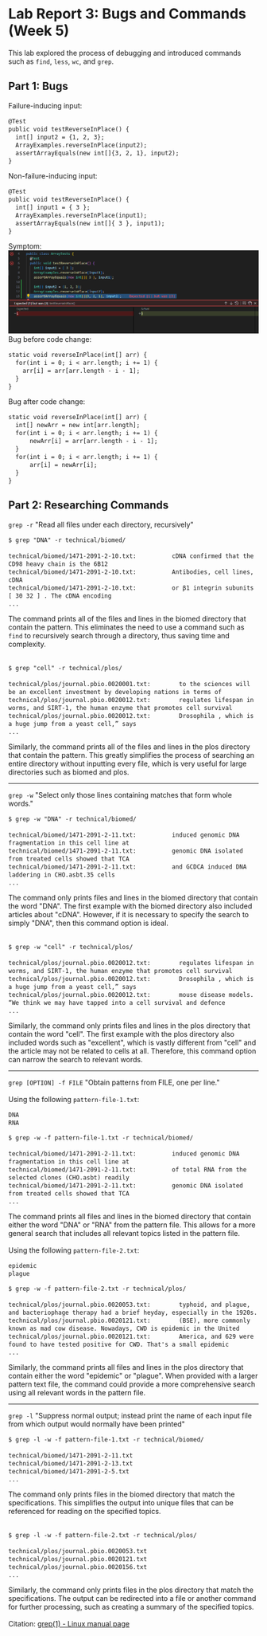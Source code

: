 # Lab Report 3: Bugs and Commands (Week 5)
This lab explored the process of debugging and introduced commands such as `find`, `less`, `wc`, and `grep`. 

## Part 1: Bugs
Failure-inducing input:
```
@Test 
public void testReverseInPlace() {
  int[] input2 = {1, 2, 3};
  ArrayExamples.reverseInPlace(input2);
  assertArrayEquals(new int[]{3, 2, 1}, input2);
}
```
Non-failure-inducing input:
```
@Test 
public void testReverseInPlace() {
  int[] input1 = { 3 };
  ArrayExamples.reverseInPlace(input1);
  assertArrayEquals(new int[]{ 3 }, input1);
}
```
Symptom:
![Screenshot of Symptom](cse15l-report-3-ss-1.png)
Bug before code change:
```
static void reverseInPlace(int[] arr) {
  for(int i = 0; i < arr.length; i += 1) {
    arr[i] = arr[arr.length - i - 1];
  }
}
```
Bug after code change:
```
static void reverseInPlace(int[] arr) {
  int[] newArr = new int[arr.length];
  for(int i = 0; i < arr.length; i += 1) {
      newArr[i] = arr[arr.length - i - 1];
  }
  for(int i = 0; i < arr.length; i += 1) {
      arr[i] = newArr[i];
  }
}
```

## Part 2: Researching Commands

`grep -r` "Read all files under each directory, recursively"
```
$ grep "DNA" -r technical/biomed/

technical/biomed/1471-2091-2-10.txt:          cDNA confirmed that the CD98 heavy chain is the 6B12
technical/biomed/1471-2091-2-10.txt:          Antibodies, cell lines, cDNA
technical/biomed/1471-2091-2-10.txt:          or β1 integrin subunits [ 30 32 ] . The cDNA encoding
...
```
The command prints all of the files and lines in the biomed directory that contain the pattern. This eliminates the need to use a command such as `find` to recursively search through a directory, thus saving time and complexity.
<br><br>
```
$ grep "cell" -r technical/plos/

technical/plos/journal.pbio.0020001.txt:        to the sciences will be an excellent investment by developing nations in terms of
technical/plos/journal.pbio.0020012.txt:        regulates lifespan in worms, and SIRT-1, the human enzyme that promotes cell survival
technical/plos/journal.pbio.0020012.txt:        Drosophila , which is a huge jump from a yeast cell,” says
...
```
Similarly, the command prints all of the files and lines in the plos directory that contain the pattern. This greatly simplifies the process of searching an entire directory without inputting every file, which is very useful for large directories such as biomed and plos.

---

`grep -w` "Select only those lines containing matches that form whole words."
```
$ grep -w "DNA" -r technical/biomed/

technical/biomed/1471-2091-2-11.txt:          induced genomic DNA fragmentation in this cell line at
technical/biomed/1471-2091-2-11.txt:          genomic DNA isolated from treated cells showed that TCA
technical/biomed/1471-2091-2-11.txt:          and GCDCA induced DNA laddering in CHO.asbt.35 cells
...
```
The command only prints files and lines in the biomed directory that contain the word "DNA". The first example with the biomed directory also included articles about "cDNA". However, if it is necessary to specify the search to simply "DNA", then this command option is ideal.
<br><br>
```
$ grep -w "cell" -r technical/plos/

technical/plos/journal.pbio.0020012.txt:        regulates lifespan in worms, and SIRT-1, the human enzyme that promotes cell survival
technical/plos/journal.pbio.0020012.txt:        Drosophila , which is a huge jump from a yeast cell,” says
technical/plos/journal.pbio.0020012.txt:        mouse disease models. “We think we may have tapped into a cell survival and defence
...
```
Similarly, the command only prints files and lines in the plos directory that contain the word "cell". The first example with the plos directory also included words such as "excellent", which is vastly different from "cell" and the article may not be related to cells at all. Therefore, this command option can narrow the search to relevant words.

---

`grep [OPTION] -f FILE` "Obtain patterns from FILE, one per line."
<br><br>
Using the following `pattern-file-1.txt`:
```
DNA
RNA
```

```
$ grep -w -f pattern-file-1.txt -r technical/biomed/

technical/biomed/1471-2091-2-11.txt:          induced genomic DNA fragmentation in this cell line at
technical/biomed/1471-2091-2-11.txt:          of total RNA from the selected clones (CHO.asbt) readily
technical/biomed/1471-2091-2-11.txt:          genomic DNA isolated from treated cells showed that TCA
...
```
The command prints all files and lines in the biomed directory that contain either the word "DNA" or "RNA" from the pattern file. This allows for a more general search that includes all relevant topics listed in the pattern file.
<br><br>
Using the following `pattern-file-2.txt`:
```
epidemic
plague
```

```
$ grep -w -f pattern-file-2.txt -r technical/plos/

technical/plos/journal.pbio.0020053.txt:        typhoid, and plague, and bacteriophage therapy had a brief heyday, especially in the 1920s.
technical/plos/journal.pbio.0020121.txt:        (BSE), more commonly known as mad cow disease. Nowadays, CWD is epidemic in the United
technical/plos/journal.pbio.0020121.txt:        America, and 629 were found to have tested positive for CWD. That's a small epidemic
...
```
Similarly, the command prints all files and lines in the plos directory that contain either the word "epidemic" or "plague". When provided with a larger pattern text file, the command could provide a more comprehensive search using all relevant words in the pattern file.

---

`grep -l` "Suppress normal output; instead print the name of each input file from which output would normally have been printed"
```
$ grep -l -w -f pattern-file-1.txt -r technical/biomed/

technical/biomed/1471-2091-2-11.txt
technical/biomed/1471-2091-2-13.txt
technical/biomed/1471-2091-2-5.txt
...
```
The command only prints files in the biomed directory that match the specifications. This simplifies the output into unique files that can be referenced for reading on the specified topics.
<br><br>
```
$ grep -l -w -f pattern-file-2.txt -r technical/plos/

technical/plos/journal.pbio.0020053.txt
technical/plos/journal.pbio.0020121.txt
technical/plos/journal.pbio.0020156.txt
...
```
Similarly, the command only prints files in the plos directory that match the specifications. The output can be redirected into a file or another command for further processing, such as creating a summary of the specified topics.
<br><br>
Citation: [grep(1) - Linux manual page](https://www.man7.org/linux/man-pages/man1/grep.1.html)
